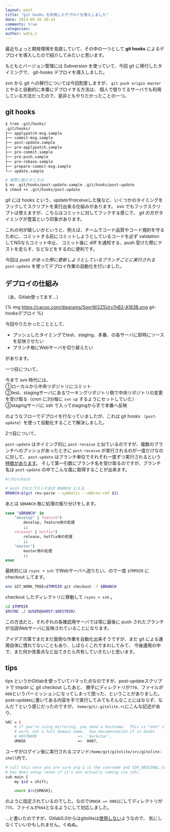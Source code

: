 ```yaml
---
layout: post
title: "git hooks を利用したデプロイを導入しました"
date: 2013-05-16 20:14
comments: true
categories: 
author: wata_n
---
```


最近ちょっと開発環境を見直していて、その中の一つとして **git hooks** によるデプロイを導入したので紹介してみたいと思います。  

もともとバージョン管理には Subversion を使っていて、今回 git に移行したタイミングで、
git-hooks デプロイを導入しました。  

svn から git への移行については今回割愛しますが、 `git push origin master` とやると自動的に本番にデプロイする方法は、
個人で借りてるサーバでも利用している方法だったので、是非ともやりたかったことの一つ。 

## git hooks

``` bash
$ tree .git/hooks/
.git/hooks/
├── applypatch-msg.sample
├── commit-msg.sample
├── post-update.sample
├── pre-applypatch.sample
├── pre-commit.sample
├── pre-push.sample
├── pre-rebase.sample
├── prepare-commit-msg.sample
└── update.sample

# 実際に動かすときは
$ mv .git/hooks/post-update.sample .git/hooks/post-update
$ chmod +x .git/hooks/post-update
```

git には hooks という、updateやreceiveした後など、いくつかのタイミングをフックしてスクリプトを実行出来る仕組みがあります。
svn でもフックスクリプトは使えますが、こちらはコミットに対してフックする感じで、 git の方がタイミングが豊富という印象があります。    

これの何が嬉しいかというと、例えば、チームでコード品質やコード規約を守るために、コミットする前にコミットしようとしているコードを必ず validation してNGならコミット中止、
コミット後に diff を通知する、push 受けた際にテストを走らす、などなどをするのに便利です。    

今回は *push があった際に更新しようとしているブランチごとに実行される* `post-update` を使ってデプロイ作業の自動化を行いました。    

## デプロイの仕組み

（あ、Gitlab使ってます…）  

{% img https://cacoo.com/diagrams/5qxrWi2Z5Urv7nB2-A183B.png git-hooksデプロイ %}

今回やりたかったこととして、  

- プッシュしたタイミングでtest、staging、本番、の各サーバに即時にソースを反映させたい
- ブランチ毎にWebサーバを切り替えたい

があります。  

一つ目について、    

今まで svn 時代には、  
①ローカルから中央リポジトリにコミット  
②test、stagingサーバにあるワーキングリポジトリ側で中央リポジトリの変更を受け取る（cron に3分毎に `svn up` するようにセットしていた）  
③stagingサーバに ssh で入ってstagingから手で本番へ反映    

のようなフローでデプロイを行なっていましたが、これは git hooks （`post-update`）を使って自動化することで解決しました。

2つ目について、    

`post-update` はタイミング的に `post-receive` と似ているのですが、複数のブランチへのプッシュがあったときに `post-receive` が実行されるのが一度だけなのに対して、
`post-update` はブランチ単位でそれぞれ一度ずつ実行されるという[特徴があります](http://git-scm.com/book/ja/ch7-3.html)。
そして第一引数にブランチ名を受け取るのですが、ブランチ名は `post-update` の中でこんな風に取得することが出来ます。


``` bash
#!/bin/bash

# push されたブランチ名が BRANCH に入る
BRANCH=$(git rev-parse --symbolic --abbrev-ref $1)
```

あとは `$BRANCH` 毎に処理の振り分けをします。  

``` bash
case "$BRANCH" in
	"develop" | feature*)
		develop, feature用の処理
		;;
	release* | hotfix*)
		release, hotfix用の処理
		;;
	"master")
		master用の処理
		;;
esac
```

最終的には `rsync + ssh` でWebサーバへ送りたい、ので一度 `$TMPDIR` に checkout してます。  

``` bash
env GIT_WORK_TREE=$TMPDIR git checkout -f $BRANCH
```

checkout したディレクトリに移動して `rsync + ssh` 。

``` bash
cd $TMPDIR
$RSYNC ./ $USER@$HOST:$DESTDIR/
```

この方法だと、それぞれの各確認用サーバでは常に最後に push されたブランチが当該Webサーバに反映されていることになります。    


アイデア次第でまだまだ面倒な作業を自動化出来そうですが、まだ git による運用自体に慣れてないこともあり、しばらくこれでまわしてみて、
今後運用の中で、また何か改善点など出てきたら共有していきたいと思います。

## tips

tips というかGitlabを使っていてハマった点なのですが、post-updateスクリプトで tmpdir に git checkout したあと、
勝手にディレクトリが`770`、ファイルが`660`というパーミッションになってしまって困った、ということがありました。
post-updateに書いてある内容を手で実行してみてもそんなことにはならず、なんだ？という感じだったのですが、
`home/git/.gitolite.rc`にこんな記述があり、

``` bash .gitolite.rc
%RC = (
    # if you're using mirroring, you need a hostname.  This is *one* simple
    # word, not a full domain name.  See documentation if in doubt
    # HOSTNAME                  =>  'darkstar',
    UMASK                       =>  0007,
```

ユーザがログイン後に実行されるコマンド`/home/git/gitolite/src/gitolite-shell`内で、

``` bash gitolite-shell
# call this once you are sure arg-1 is the username and SSH_ORIGINAL_COMMAND
# has been setup (even if it's not actually coming via ssh).
sub main {
    my $id = shift;

    umask $rc{UMASK};
```

のように指定されているのでした。なので`UMASK => 0002`にしてディレクトリが`775`、ファイルが`664`となるようにして対応しました。  


...と書いたのですが、Gitlab5.0からはgitoliteは[使用しない](http://blog.gitlab.org/gitlab-without-gitolite/)ようなので、
気にしなくていいかもしれません。ぐぬぬ。
